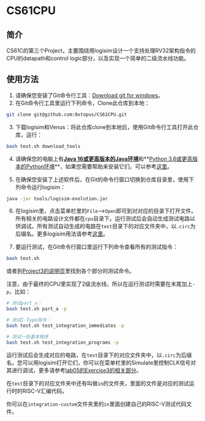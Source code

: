 # CS61CPU

## 简介

CS61C的第三个Project，主要围绕用logisim设计一个支持处理RV32架构指令的CPU的datapath和control logic部分，以及实现一个简单的二级流水线功能。

## 使用方法

1. 请确保您安装了Git命令行工具：<a href="https://git-scm.com/download/win">Download git for windows</a>。
2. 在Git命令行工具里运行下列命令，Clone此仓库到本地：

```bash
git clone git@github.com:0xtopus/CS61CPU.git
```

3. 下载logisim和Venus：将此仓库clone到本地后，使用Git命令行工具打开此仓库，运行：

```bash
bash test.sh download_tools
```

4. 请确保您的电脑上有<u>**Java 16或更高版本的Java环境**</u>和**<u>Python 3.6或更高版本的Python环境</u>**，如果您需要帮助来安装它们，可以参考<a href="https://cs61c.org/sp23/labs/lab00/#windows">这里</a>。

5. 在确保您安装了上述软件后，在Git的命令行窗口切换到仓库目录里，使用下列命令运行logisim：

```bash
java -jar tools/logisim-evolution.jar
```

6. 在logisim里，点击菜单栏里的`File`-->`Open`即可到对对应的目录下打开文件。所有相关的电路设计文件都在`cpu`目录下。运行测试后会自动生成测试电路以供调试。所有测试自动生成的电路在`test`目录下的对应文件夹中，以`.circ`为后缀名。更多logisim用法请参考<a href="https://cs61c.org/sp23/labs/lab05/#exercise-1-introduction">这里</a>。

7. 要运行测试，在Git命令行窗口里运行下列命令查看所有的测试指令：

```bash
bash test.sh
```

或者到<a href="https://cs61c.org/sp23/projects/proj3/">Project3的说明页</a>里找到各个部分的测试命令。

注意，由于最终的CPU里实现了2级流水线，所以在运行测试时需要在末尾加上`-p`，比如：

```bash
# 测试part_a：
bash test.sh part_a -p

# 测试I-Type指令：
bash test.sh test_integration_immediates -p

# 测试一些基本程序
bash test.sh test_integration_programs -p
```

运行测试后会生成对应的电路，在`test`目录下的对应文件夹中，以`.circ`为后缀名。您可以用logisim打开它们，你可以在菜单栏里的Simulate里控制CLK信号对其进行调试，更多请参考<a href="https://cs61c.org/sp23/labs/lab05/#exercise-3-storing-state">lab05的Exercise3的相关部分</a>。

在`test`目录下的对应文件夹中还有叫做`in`的文件夹，里面的文件是对应的测试运行时的RISC-V汇编代码。

你可以在`integration-custom`文件夹里的`in`里面创建自己的RISC-V测试代码文件。
